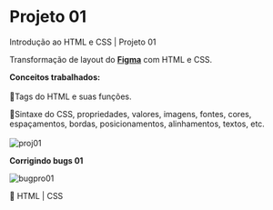 # Projeto 01
Introdução ao HTML e CSS | Projeto 01 

Transformação de layout do [**Figma**](https://www.figma.com/file/zsZvoZvAVDLT5knGbGV7vi/Explorer---Projeto-01-(Copy)?node-id=1%3A2&t=objP1t6ZL4KY6CMF-0) com HTML e CSS.

**Conceitos trabalhados:**
</br>
</br>
:dizzy:Tags do HTML e suas funções.
</br>

:dizzy:Sintaxe do CSS, propriedades, valores, imagens, fontes, cores, espaçamentos, bordas, posicionamentos, alinhamentos, textos, etc.
</br>
</br>
![proj01](https://user-images.githubusercontent.com/81052476/219400127-be6e51fc-7657-45d6-90c0-7f26b6277869.PNG)



**Corrigindo bugs 01**

![bugpro01](https://user-images.githubusercontent.com/81052476/220210677-c0502ecc-ae20-4e06-a8ca-0da70df7936c.PNG)


:seedling: HTML | CSS
